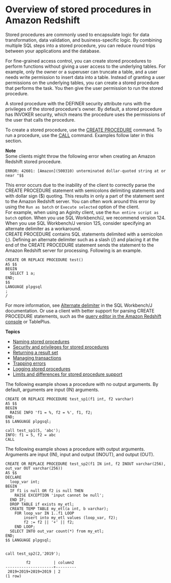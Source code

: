 # Overview of stored procedures in Amazon Redshift<a name="stored-procedure-create"></a>

Stored procedures are commonly used to encapsulate logic for data transformation, data validation, and business\-specific logic\. By combining multiple SQL steps into a stored procedure, you can reduce round trips between your applications and the database\.

For fine\-grained access control, you can create stored procedures to perform functions without giving a user access to the underlying tables\. For example, only the owner or a superuser can truncate a table, and a user needs write permission to insert data into a table\. Instead of granting a user permissions on the underlying tables, you can create a stored procedure that performs the task\. You then give the user permission to run the stored procedure\. 

A stored procedure with the DEFINER security attribute runs with the privileges of the stored procedure's owner\. By default, a stored procedure has INVOKER security, which means the procedure uses the permissions of the user that calls the procedure\. 

To create a stored procedure, use the [CREATE PROCEDURE](r_CREATE_PROCEDURE.md) command\. To run a procedure, use the [CALL](r_CALL_procedure.md) command\. Examples follow later in this section\.

**Note**  
Some clients might throw the following error when creating an Amazon Redshift stored procedure\.  

```
ERROR: 42601: [Amazon](500310) unterminated dollar-quoted string at or near "$$
```
This error occurs due to the inability of the client to correctly parse the CREATE PROCEDURE statement with semicolons delimiting statements and with dollar sign \($\) quoting\. This results in only a part of the statement sent to the Amazon Redshift server\. You can often work around this error by using the `Run as batch` or `Execute selected` option of the client\.   
For example, when using an Aginity client, use the `Run entire script as batch` option\. When you use SQL Workbench/J, we recommend version 124\. When you use SQL Workbench/J version 125, consider specifying an alternate delimiter as a workaround\.   
CREATE PROCEDURE contains SQL statements delimited with a semicolon \(;\)\. Defining an alternate delimiter such as a slash \(/\) and placing it at the end of the CREATE PROCEDURE statement sends the statement to the Amazon Redshift server for processing\. Following is an example\.  

```
CREATE OR REPLACE PROCEDURE test()
AS $$
BEGIN
  SELECT 1 a;
END;
$$
LANGUAGE plpgsql
;
/
```
For more information, see [Alternate delimiter](http://www.sql-workbench.net/manual/profiles.html#profile-alternate-delimiter) in the SQL Workbench/J documentation\. Or use a client with better support for parsing CREATE PROCEDURE statements, such as the [query editor in the Amazon Redshift console](https://docs.aws.amazon.com/redshift/latest/mgmt/query-editor.html) or TablePlus\. 

**Topics**
+ [Naming stored procedures](stored-procedure-naming.md)
+ [Security and privileges for stored procedures](stored-procedure-security-and-privileges.md)
+ [Returning a result set](stored-procedure-result-set.md)
+ [Managing transactions](stored-procedure-transaction-management.md)
+ [Trapping errors](stored-procedure-trapping-errors.md)
+ [Logging stored procedures](c_PLpgSQL-logging.md)
+ [Limits and differences for stored procedure support](stored-procedure-constraints.md)

The following example shows a procedure with no output arguments\. By default, arguments are input \(IN\) arguments\.

```
CREATE OR REPLACE PROCEDURE test_sp1(f1 int, f2 varchar)
AS $$
BEGIN
  RAISE INFO 'f1 = %, f2 = %', f1, f2;
END;
$$ LANGUAGE plpgsql;

call test_sp1(5, 'abc');
INFO: f1 = 5, f2 = abc
CALL
```



The following example shows a procedure with output arguments\. Arguments are input \(IN\), input and output \(INOUT\), and output \(OUT\)\.

```
CREATE OR REPLACE PROCEDURE test_sp2(f1 IN int, f2 INOUT varchar(256), out_var OUT varchar(256))
AS $$
DECLARE
  loop_var int;
BEGIN
  IF f1 is null OR f2 is null THEN
    RAISE EXCEPTION 'input cannot be null';
  END IF;
  DROP TABLE if exists my_etl;
  CREATE TEMP TABLE my_etl(a int, b varchar);
    FOR loop_var IN 1..f1 LOOP
        insert into my_etl values (loop_var, f2);
        f2 := f2 || '+' || f2;
    END LOOP;
  SELECT INTO out_var count(*) from my_etl;
END;
$$ LANGUAGE plpgsql;


call test_sp2(2,'2019');

         f2          | column2
---------------------+---------
 2019+2019+2019+2019 | 2
(1 row)
```